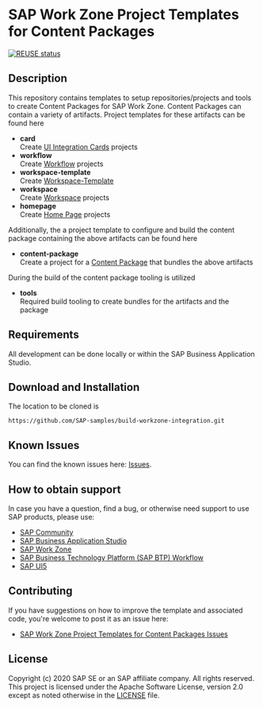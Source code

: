 # SAP Work Zone Project Templates for Content Packages

[![REUSE status](https://api.reuse.software/badge/github.com/SAP-samples/build-workzone-integration)](https://api.reuse.software/info/github.com/SAP-samples/build-workzone-integration)

## Description

This repository contains templates to setup repositories/projects and tools to create Content Packages for SAP Work Zone.
Content Packages can contain a variety of artifacts. Project templates for these artifacts can be found here

- **card**  
  Create [UI Integration Cards](./card/README.md) projects
- **workflow**  
  Create [Workflow](./workflow/README.md) projects
- **workspace-template**  
  Create [Workspace-Template](./workspace-template/README.md)
- **workspace**  
  Create [Workspace](./workspace/README.md) projects
- **homepage**  
  Create [Home Page](./homepage/README.md) projects

Additionally, the a project template to configure and build the content package containing the above artifacts can be found here

- **content-package**  
  Create a project for a [Content Package](./content-package/README.md) that bundles the above artifacts

During the build of the content package tooling is utilized

- **tools**  
  Required build tooling to create bundles for the artifacts and the package

## Requirements

All development can be done locally or within the SAP Business Application Studio.

## Download and Installation

The location to be cloned is

```
https://github.com/SAP-samples/build-workzone-integration.git
```

## Known Issues

You can find the known issues here: [Issues](https://github.com/SAP-samples/build-workzone-integration/issues).

## How to obtain support

In case you have a question, find a bug, or otherwise need support to use SAP products, please use:

- [SAP Community](https://community.sap.com/)
- [SAP Business Application Studio](https://help.sap.com/viewer/product/SAP%20Business%20Application%20Studio/Cloud/en-US)
- [SAP Work Zone](https://help.sap.com/viewer/fec5ca6e3229418f84a932c745cbe985/Cloud/en-US)
- [SAP Business Technology Platform (SAP BTP) Workflow](https://help.sap.com/viewer/product/WORKFLOW_SERVICE/Cloud/en-US)
- [SAP UI5](https://help.sap.com/viewer/product/SAPUI5/External/en-US)

## Contributing

If you have suggestions on how to improve the template and associated code, you're welcome to post it as an issue here:

- [SAP Work Zone Project Templates for Content Packages Issues](https://github.com/SAP-samples/build-workzone-integration/issues)

## License

Copyright (c) 2020 SAP SE or an SAP affiliate company. All rights reserved. This project is licensed under the Apache Software License, version 2.0 except as noted otherwise in the [LICENSE](LICENSES/Apache-2.0.txt) file.
